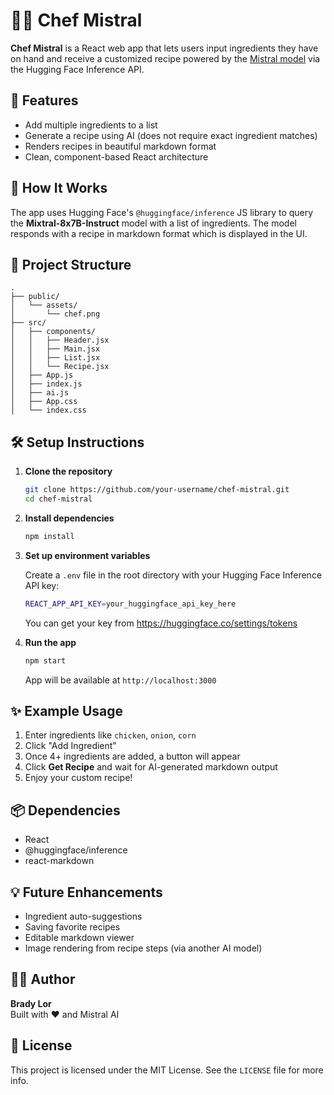 # 👨‍🍳 Chef Mistral

**Chef Mistral** is a React web app that lets users input ingredients they have on hand and receive a customized recipe powered by the [Mistral model](https://huggingface.co/mistralai/Mixtral-8x7B-Instruct-v0.1) via the Hugging Face Inference API.

## 🚀 Features

- Add multiple ingredients to a list
- Generate a recipe using AI (does not require exact ingredient matches)
- Renders recipes in beautiful markdown format
- Clean, component-based React architecture

## 🧠 How It Works

The app uses Hugging Face's `@huggingface/inference` JS library to query the **Mixtral-8x7B-Instruct** model with a list of ingredients. The model responds with a recipe in markdown format which is displayed in the UI.

## 📁 Project Structure

```
.
├── public/
│   └── assets/
│       └── chef.png
├── src/
│   ├── components/
│   │   ├── Header.jsx
│   │   ├── Main.jsx
│   │   ├── List.jsx
│   │   └── Recipe.jsx
│   ├── App.js
│   ├── index.js
│   ├── ai.js
│   ├── App.css
│   └── index.css
```

## 🛠️ Setup Instructions

1. **Clone the repository**
   ```bash
   git clone https://github.com/your-username/chef-mistral.git
   cd chef-mistral
   ```

2. **Install dependencies**
   ```bash
   npm install
   ```

3. **Set up environment variables**

   Create a `.env` file in the root directory with your Hugging Face Inference API key:

   ```bash
   REACT_APP_API_KEY=your_huggingface_api_key_here
   ```

   You can get your key from https://huggingface.co/settings/tokens

4. **Run the app**
   ```bash
   npm start
   ```

   App will be available at `http://localhost:3000`

## ✨ Example Usage

1. Enter ingredients like `chicken`, `onion`, `corn`
2. Click "Add Ingredient"
3. Once 4+ ingredients are added, a button will appear
4. Click **Get Recipe** and wait for AI-generated markdown output
5. Enjoy your custom recipe!

## 📦 Dependencies

- React
- @huggingface/inference
- react-markdown

## 💡 Future Enhancements

- Ingredient auto-suggestions
- Saving favorite recipes
- Editable markdown viewer
- Image rendering from recipe steps (via another AI model)

## 🧑‍💻 Author

**Brady Lor**  
Built with ❤️ and Mistral AI

## 📄 License

This project is licensed under the MIT License. See the `LICENSE` file for more info.
